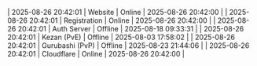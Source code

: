 | 2025-08-26 20:42:01 | Website | Online | 2025-08-26 20:42:00 |
| 2025-08-26 20:42:01 | Registration | Online | 2025-08-26 20:42:00 |
| 2025-08-26 20:42:01 | Auth Server | Offline | 2025-08-18 09:33:31 |
| 2025-08-26 20:42:01 | Kezan (PvE) | Offline | 2025-08-03 17:58:02 |
| 2025-08-26 20:42:01 | Gurubashi (PvP) | Offline | 2025-08-23 21:44:06 |
| 2025-08-26 20:42:01 | Cloudflare | Online | 2025-08-26 20:42:00 |
